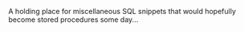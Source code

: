 A holding place for miscellaneous SQL snippets that would hopefully become stored procedures some day...